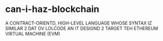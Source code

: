 # can-i-haz-blockchain
A CONTRACT-ORIENTD, HIGH-LEVEL LANGUAGE WHOSE SYNTAX IZ SIMILAR 2 DAT OV LOLCODE AN IT DESIGND 2 TARGET TEH ETHEREUM VIRTUAL MACHINE (EVM)
